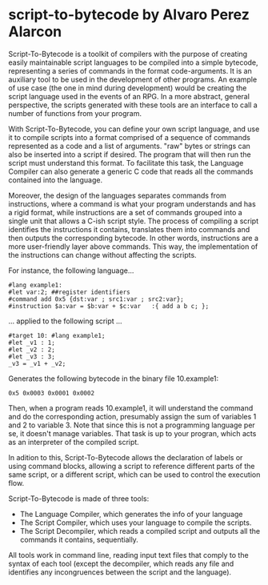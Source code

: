 script-to-bytecode by Alvaro Perez Alarcon
==========================================

Script-To-Bytecode is a toolkit of compilers with the purpose of creating easily maintainable script languages to be compiled into a simple bytecode, representing a series of commands in the format code-arguments. It is an auxiliary tool to be used in the development of other programs. An example of use case (the one in mind during development) would be creating the script language used in the events of an RPG. In a more abstract, general perspective, the scripts generated with these tools are an interface to call a number of functions from your program.

With Script-To-Bytecode, you can define your own script language, and use it to compile scripts into a format comprised of a sequence of commands represented as a code and a list of arguments. "raw" bytes or strings can also be inserted into a script if desired. The program that will then run the script must understand this format. To facilitate this task, the Language Compiler can also generate a generic C code that reads all the commands contained into the language.

Moreover, the design of the languages separates commands from instructions, where a command is what your program understands and has a rigid format, while instructions are a set of commands grouped into a single unit that allows a C-ish script style. The process of compiling a script identifies the instructions it contains, translates them into commands and then outputs the corresponding bytecode. In other words, instructions are a more user-friendly layer above commands. This way, the implementation of the instructions can change without affecting the scripts.

For instance, the following language...

    #lang example1:
    #let var:2; ##register identifiers
    #command add 0x5 {dst:var ; src1:var ; src2:var};
    #instruction $a:var = $b:var + $c:var   :{ add a b c; };
    
... applied to the following script ...

    #target 10: #lang example1;
    #let _v1 : 1;
    #let _v2 : 2;
    #let _v3 : 3;
    _v3 = _v1 + _v2;

Generates the following bytecode in the binary file 10.example1:

    0x5 0x0003 0x0001 0x0002
    
Then, when a program reads 10.example1, it will understand the command and do the corresponding action, presumably assign the sum of variables 1 and 2 to variable 3. Note that since this is not a programming language per se, it doesn't manage variables. That task is up to your progran, which acts as an interpreter of the compiled script.

In adition to this, Script-To-Bytecode allows the declaration of labels or using command blocks, allowing a script to reference different parts of the same script, or a different script, which can be used to control the execution flow.

Script-To-Bytecode is made of three tools:
* The Language Compiler, which generates the info of your language
* The Script Compiler, which uses your language to compile the scripts.
* The Script Decompiler, which reads a compiled script and outputs all the commands it contains, sequentially.
    
All tools work in command line, reading input text files that comply to the syntax of each tool (except the decompiler, which reads any file and identifies any incongruences between the script and the language).
